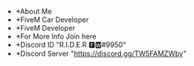 - *About Me
- *FiveM Car Developer
- *FiveM Developer
- *For More Info Join here
- *Discord ID "R.I.D.E.R 🅵🆆#9950"
- *Discord Server "https://discord.gg/TW5FAMZWby"

<!---
riderfw/riderfw is a ✨ special ✨ repository because its `README.md` (this file) appears on your GitHub profile.
You can click the Preview link to take a look at your changes.
--->
